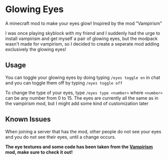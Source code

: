 # Glowing Eyes
A minecraft mod to make your eyes glow! Inspired by the mod "Vampirism"

I was once playing skyblock with my friend and I suddenly had the urge to install vampirism and get myself a pair of glowing eyes, but the modpack wasn't made for vampirism, so I decided to create a seperate mod adding exclusively the glowing eyes!

## Usage
You can toggle your glowing eyes by doing typing `/eyes toggle on` in chat and you can toggle them off by typing `/eyes toggle off`

To change the type of your eyes, type `/eyes type <number>` where `<number>` can be any number from 0 to 15. The eyes are currently all the same as in the vampirism mod, but I might add some kind of customization later

## Known Issues
When joining a server that has the mod, other people do not see your eyes and you do not see their eyes, until a change occurs.


**The eye textures and some code has been taken from the [Vampirism](https://github.com/TeamLapen/Vampirism) mod, make sure to check it out!**
